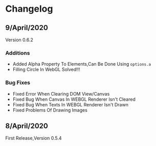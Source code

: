 # Changelog

## 9/April/2020
Version 0.6.2

### Additions
- Added Alpha Property To Elements,Can Be Done Using `options.a`
- Filling Circle In WebGL Solved!!!

### Bug Fixes
- Fixed Error When Clearing DOM View/Canvas
- Fixed Bug When Canvas In WEBGL Renderer Isn't Cleared
- Fixed Bug When Texts In WEBGL Renderer Isn't Drawn 
- Fixed Problems Of Drawing Images

## 8/April/2020
First Release,Version 0.5.4